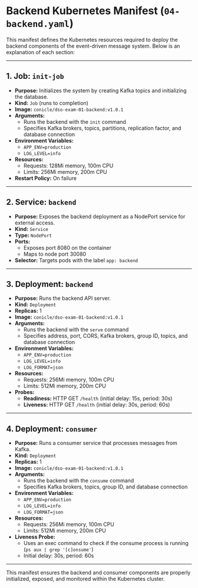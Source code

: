 # Backend Kubernetes Manifest (`04-backend.yaml`)

This manifest defines the Kubernetes resources required to deploy the backend components of the event-driven message system. Below is an explanation of each section:

---

## 1. Job: `init-job`

- **Purpose:** Initializes the system by creating Kafka topics and initializing the database.
- **Kind:** `Job` (runs to completion)
- **Image:** `conicle/dso-exam-01-backend:v1.0.1`
- **Arguments:**
  - Runs the backend with the `init` command
  - Specifies Kafka brokers, topics, partitions, replication factor, and database connection
- **Environment Variables:**
  - `APP_ENV=production`
  - `LOG_LEVEL=info`
- **Resources:**
  - Requests: 128Mi memory, 100m CPU
  - Limits: 256Mi memory, 200m CPU
- **Restart Policy:** On failure

---

## 2. Service: `backend`

- **Purpose:** Exposes the backend deployment as a NodePort service for external access.
- **Kind:** `Service`
- **Type:** `NodePort`
- **Ports:**
  - Exposes port 8080 on the container
  - Maps to node port 30080
- **Selector:** Targets pods with the label `app: backend`

---

## 3. Deployment: `backend`

- **Purpose:** Runs the backend API server.
- **Kind:** `Deployment`
- **Replicas:** 1
- **Image:** `conicle/dso-exam-01-backend:v1.0.1`
- **Arguments:**
  - Runs the backend with the `serve` command
  - Specifies address, port, CORS, Kafka brokers, group ID, topics, and database connection
- **Environment Variables:**
  - `APP_ENV=production`
  - `LOG_LEVEL=info`
  - `LOG_FORMAT=json`
- **Resources:**
  - Requests: 256Mi memory, 100m CPU
  - Limits: 512Mi memory, 200m CPU
- **Probes:**
  - **Readiness:** HTTP GET `/health` (initial delay: 15s, period: 30s)
  - **Liveness:** HTTP GET `/health` (initial delay: 30s, period: 60s)

---

## 4. Deployment: `consumer`

- **Purpose:** Runs a consumer service that processes messages from Kafka.
- **Kind:** `Deployment`
- **Replicas:** 1
- **Image:** `conicle/dso-exam-01-backend:v1.0.1`
- **Arguments:**
  - Runs the backend with the `consume` command
  - Specifies Kafka brokers, topics, group ID, and database connection
- **Environment Variables:**
  - `APP_ENV=production`
  - `LOG_LEVEL=info`
  - `LOG_FORMAT=json`
- **Resources:**
  - Requests: 256Mi memory, 100m CPU
  - Limits: 512Mi memory, 200m CPU
- **Liveness Probe:**
  - Uses an exec command to check if the consume process is running (`ps aux | grep '[c]onsume'`)
  - Initial delay: 30s, period: 60s

---

This manifest ensures the backend and consumer components are properly initialized, exposed, and monitored within the Kubernetes cluster.
